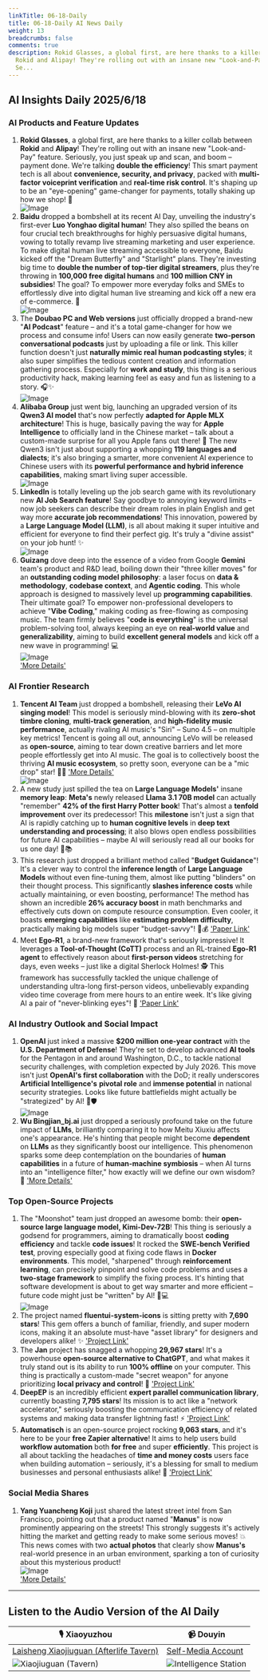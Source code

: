 ```yaml
---
linkTitle: 06-18-Daily
title: 06-18-Daily AI News Daily
weight: 13
breadcrumbs: false
comments: true
description: Rokid Glasses, a global first, are here thanks to a killer collab between
  Rokid and Alipay! They're rolling out with an insane new "Look-and-Pay" feature.
  Se...
---
```

## AI Insights Daily 2025/6/18

### **AI Products and Feature Updates**
1.  **Rokid Glasses**, a global first, are here thanks to a killer collab between **Rokid** and **Alipay**! They're rolling out with an insane new "Look-and-Pay" feature. Seriously, you just speak up and scan, and boom – payment done. We're talking **double the efficiency**! This smart payment tech is all about **convenience, security, and privacy**, packed with **multi-factor voiceprint verification** and **real-time risk control**. It's shaping up to be an "eye-opening" game-changer for payments, totally shaking up how we shop! 🤯 <br/> ![Image](https://cdn.jsdmirror.com/gh/justlovemaki/imagehub@main/images/2025/07/news_01k024f4zmfx2syja305cyxeq4.avif) <br/>
2.  **Baidu** dropped a bombshell at its recent AI Day, unveiling the industry's first-ever **Luo Yonghao digital human**! They also spilled the beans on four crucial tech breakthroughs for highly persuasive digital humans, vowing to totally revamp live streaming marketing and user experience. To make digital human live streaming accessible to everyone, Baidu kicked off the "Dream Butterfly" and "Starlight" plans. They're investing big time to **double the number of top-tier digital streamers**, plus they're throwing in **100,000 free digital humans** and **100 million CNY in subsidies**! The goal? To empower more everyday folks and SMEs to effortlessly dive into digital human live streaming and kick off a new era of e-commerce. 🚀 <br/> ![Image](https://cdn.jsdmirror.com/gh/justlovemaki/imagehub@main/images/2025/07/news_01k024f8bvehmsbbwpdrt2tr20.avif) <br/>
3.  The **Doubao PC and Web versions** just officially dropped a brand-new "**AI Podcast**" feature – and it's a total game-changer for how we process and consume info! Users can now easily generate **two-person conversational podcasts** just by uploading a file or link. This killer function doesn't just **naturally mimic real human podcasting styles**; it also super simplifies the tedious content creation and information gathering process. Especially for **work and study**, this thing is a serious productivity hack, making learning feel as easy and fun as listening to a story. 🎧✨ <br/> ![Image](https://cdn.jsdmirror.com/gh/justlovemaki/imagehub@main/images/2025/07/news_01k024fpmqe33sjr7zyh9rjz77.avif) <br/>
4.  **Alibaba Group** just went big, launching an upgraded version of its **Qwen3 AI model** that's now perfectly **adapted for Apple MLX architecture**! This is huge, basically paving the way for **Apple Intelligence** to officially land in the Chinese market – talk about a custom-made surprise for all you Apple fans out there! 🍎 The new Qwen3 isn't just about supporting a whopping **119 languages and dialects**; it's also bringing a smarter, more convenient AI experience to Chinese users with its **powerful performance and hybrid inference capabilities**, making smart living super accessible. <br/> ![Image](https://cdn.jsdmirror.com/gh/justlovemaki/imagehub@main/images/2025/07/news_01k024fsjrfv28wn8d4x2fdqps.avif) <br/>
5.  **LinkedIn** is totally leveling up the job search game with its revolutionary new **AI Job Search feature**! Say goodbye to annoying keyword limits – now job seekers can describe their dream roles in plain English and get way more **accurate job recommendations**! This innovation, powered by a **Large Language Model (LLM)**, is all about making it super intuitive and efficient for everyone to find their perfect gig. It's truly a "divine assist" on your job hunt! ✨ <br/> ![Image](https://cdn.jsdmirror.com/gh/justlovemaki/imagehub@main/images/2025/07/news_01k024fxmrefbrk0bvatcp5bfh.avif) <br/>
6.  **Guizang** dove deep into the essence of a video from Google **Gemini** team's product and R&D lead, boiling down their "three killer moves" for an **outstanding coding model philosophy**: a laser focus on **data & methodology**, **codebase context**, and **Agentic coding**. This whole approach is designed to massively level up **programming capabilities**. Their ultimate goal? To empower non-professional developers to achieve "**Vibe Coding**," making coding as free-flowing as composing music. The team firmly believes "**code is everything**" is the universal problem-solving tool, always keeping an eye on **real-world value** and **generalizability**, aiming to build **excellent general models** and kick off a new wave in programming! 💻
    <br/> ![Image](https://cdnv2.ruguoapp.com/Ft-r8n03xds6ol7MmcJzdwcp0XsAv3.png) <br/> ['More Details'](https://m.okjike.com/originalPosts/6850ec3d823f9a946aa25c94)

### **AI Frontier Research**
1.  **Tencent AI Team** just dropped a bombshell, releasing their **LeVo AI singing model**! This model is seriously mind-blowing with its **zero-shot timbre cloning**, **multi-track generation**, and **high-fidelity music performance**, actually rivaling AI music's "Siri" – Suno 4.5 – on multiple key metrics! Tencent is going all out, announcing LeVo will be released as **open-source**, aiming to tear down creative barriers and let more people effortlessly get into AI music. The goal is to collectively boost the thriving **AI music ecosystem**, so pretty soon, everyone can be a "mic drop" star! 🎤🎶 ['More Details'](https://levo-demo.github.io/) <br/> ![Image](https://cdn.jsdmirror.com/gh/justlovemaki/imagehub@main/images/2025/07/news_01k024g0rae9ks60tcyamxvn49.avif) <br/>
2.  A new study just spilled the tea on **Large Language Models'** insane **memory leap**: **Meta's** newly released **Llama 3.1 70B model** can actually "remember" **42% of the first Harry Potter book**! That's almost a **tenfold improvement** over its predecessor! This **milestone** isn't just a sign that AI is rapidly catching up to **human cognitive levels** in **deep text understanding and processing**; it also blows open endless possibilities for future AI capabilities – maybe AI will seriously read all our books for us one day! 🤯📚
3.  This research just dropped a brilliant method called "**Budget Guidance**"! It's a clever way to control the **inference length** of **Large Language Models** without even fine-tuning them, almost like putting "blinders" on their thought process. This significantly **slashes inference costs** while actually maintaining, or even boosting, performance! The method has shown an incredible **26% accuracy boost** in math benchmarks and effectively cuts down on compute resource consumption. Even cooler, it boasts **emerging capabilities** like **estimating problem difficulty**, practically making big models super "budget-savvy"! 🧠💰 ['Paper Link'](https://arxiv.org/abs/2506.13752)
4.  Meet **Ego-R1**, a brand-new framework that's seriously impressive! It leverages a **Tool-of-Thought (CoTT)** process and an RL-trained **Ego-R1 agent** to effectively reason about **first-person videos** stretching for days, even weeks – just like a digital Sherlock Holmes! 🕵️ This framework has successfully tackled the unique challenge of understanding ultra-long first-person videos, unbelievably expanding video time coverage from mere hours to an entire week. It's like giving AI a pair of "never-blinking eyes"! 👀 ['Paper Link'](https://arxiv.org/abs/2506.13654)

### **AI Industry Outlook and Social Impact**
1.  **OpenAI** just inked a massive **$200 million one-year contract** with the **U.S. Department of Defense**! They're set to develop advanced **AI tools** for the Pentagon in and around Washington, D.C., to tackle national security challenges, with completion expected by July 2026. This move isn't just **OpenAI's first collaboration** with the DoD; it really underscores **Artificial Intelligence's** **pivotal role** and **immense potential** in national security strategies. Looks like future battlefields might actually be "strategized" by AI! 🤖🛡️ <br/> ![Image](https://cdn.jsdmirror.com/gh/justlovemaki/imagehub@main/images/2025/07/news_01k024g4pge2kv79adane7n7bh.avif) <br/>
2.  **Wu Bingjian_bj.ai** just dropped a seriously profound take on the future impact of **LLMs**, brilliantly comparing it to how Meitu Xiuxiu affects one's appearance. He's hinting that people might become **dependent** on **LLMs** as they significantly boost our intelligence. This phenomenon sparks some deep contemplation on the boundaries of **human capabilities** in a future of **human-machine symbiosis** – when AI turns into an "intelligence filter," how exactly will we define our own wisdom? 🤔 ['More Details'](https://m.okjike.com/originalPosts/685105bccdf8310046e89d4c)

### **Top Open-Source Projects**
1.  The "Moonshot" team just dropped an awesome bomb: their **open-source large language model, Kimi-Dev-72B**! This thing is seriously a godsend for programmers, aiming to dramatically boost **coding efficiency** and tackle **code issues**! It rocked the **SWE-bench Verified test**, proving especially good at fixing code flaws in **Docker environments**. This model, "sharpened" through **reinforcement learning**, can precisely pinpoint and solve code problems and uses a **two-stage framework** to simplify the fixing process. It's hinting that software development is about to get way smarter and more efficient – future code might just be "written" by AI! 🤖💻 <br/> ![Image](https://cdn.jsdmirror.com/gh/justlovemaki/imagehub@main/images/2025/07/news_01k024g7tef4wb4x54qzqgtt36.avif) <br/>
2.  The project named **fluentui-system-icons** is sitting pretty with **7,690 stars**! This gem offers a bunch of familiar, friendly, and super modern icons, making it an absolute must-have "asset library" for designers and developers alike! ✨ ['Project Link'](https://github.com/microsoft/fluentui-system-icons)
3.  The **Jan** project has snagged a whopping **29,967 stars**! It's a powerhouse **open-source alternative to ChatGPT**, and what makes it truly stand out is its ability to run **100% offline** on your computer. This thing is practically a custom-made "secret weapon" for anyone prioritizing **local privacy and control**! 🤫 ['Project Link'](https://github.com/menloresearch/jan)
4.  **DeepEP** is an incredibly efficient **expert parallel communication library**, currently boasting **7,795 stars**! Its mission is to act like a "network accelerator," seriously boosting the communication efficiency of related systems and making data transfer lightning fast! ⚡ ['Project Link'](https://github.com/deepseek-ai/DeepEP)
5.  **Automatisch** is an open-source project rocking **9,063 stars**, and it's here to be your **free Zapier alternative**! It aims to help users build **workflow automation** both **for free** and super **efficiently**. This project is all about tackling the headaches of **time and money costs** users face when building automation – seriously, it's a blessing for small to medium businesses and personal enthusiasts alike! 🥳 ['Project Link'](https://github.com/automatisch/automatisch)

### **Social Media Shares**
1.  **Yang Yuancheng Koji** just shared the latest street intel from San Francisco, pointing out that a product named "**Manus**" is now prominently appearing on the streets! This strongly suggests it's actively hitting the market and getting ready to make some serious moves! 💥 This news comes with two **actual photos** that clearly show **Manus's** real-world presence in an urban environment, sparking a ton of curiosity about this mysterious product!
    <br/> ![Image](https://cdnv2.ruguoapp.com/FnpLiTZTVlHEzpuvpNxJa2xsCMsYv3.jpg) <br/> ['More Details'](https://m.okjike.com/originalPosts/685153bb823f9a946aa99d05)

---

## **Listen to the Audio Version of the AI Daily**

| 🎙️ **Xiaoyuzhou** | 📹 **Douyin** |
| --- | --- |
| [Laisheng Xiaojiuguan (Afterlife Tavern)](https://www.xiaoyuzhoufm.com/podcast/683c62b7c1ca9cf575a5030e) | [Self-Media Account](https://www.douyin.com/user/MS4wLjABAAAAwpwqPQlu38sO38VyWgw9ZjDEnN4bMR5j8x111UxpseHR9DpB6-CveI5KRXOWuFwG)|
| ![Xiaojiuguan (Tavern)](https://cdn.jsdmirror.com/gh/justlovemaki/imagehub@main/logo/f959f7984e9163fc50d3941d79a7f262.md.png) | ![Intelligence Station](https://cdn.jsdmirror.com/gh/justlovemaki/imagehub@main/logo/7fc30805eeb831e1e2baa3a240683ca3.md.png) |